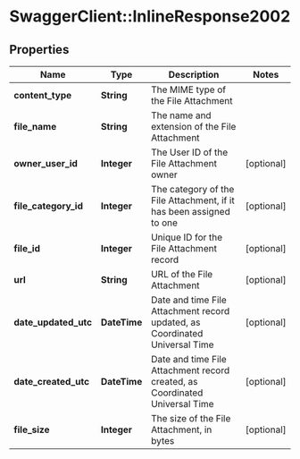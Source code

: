 # SwaggerClient::InlineResponse2002

## Properties
Name | Type | Description | Notes
------------ | ------------- | ------------- | -------------
**content_type** | **String** | The MIME type of the File Attachment | 
**file_name** | **String** | The name and extension of the File Attachment | 
**owner_user_id** | **Integer** | The User ID of the File Attachment owner | [optional] 
**file_category_id** | **Integer** | The category of the File Attachment, if it has been assigned to one | [optional] 
**file_id** | **Integer** | Unique ID for the File Attachment record | [optional] 
**url** | **String** | URL of the File Attachment | [optional] 
**date_updated_utc** | **DateTime** | Date and time File Attachment record updated, as Coordinated Universal Time | [optional] 
**date_created_utc** | **DateTime** | Date and time File Attachment record created, as Coordinated Universal Time | [optional] 
**file_size** | **Integer** | The size of the File Attachment, in bytes | [optional] 



